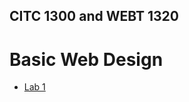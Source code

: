 ## CITC 1300 and WEBT 1320
<h1>Basic Web Design</h1>

<ul>
<li><a href="Lab 1/index.html">Lab 1</a></li>
</ul>
